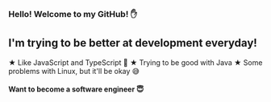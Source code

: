 ### Hello! Welcome to my GitHub! ✋

## I'm trying to be better at development everyday!

★ Like JavaScript and TypeScript 🥰
★ Trying to be good with Java 
★ Some problems with Linux, but it'll be okay 😅

#### Want to become a software engineer 😇
